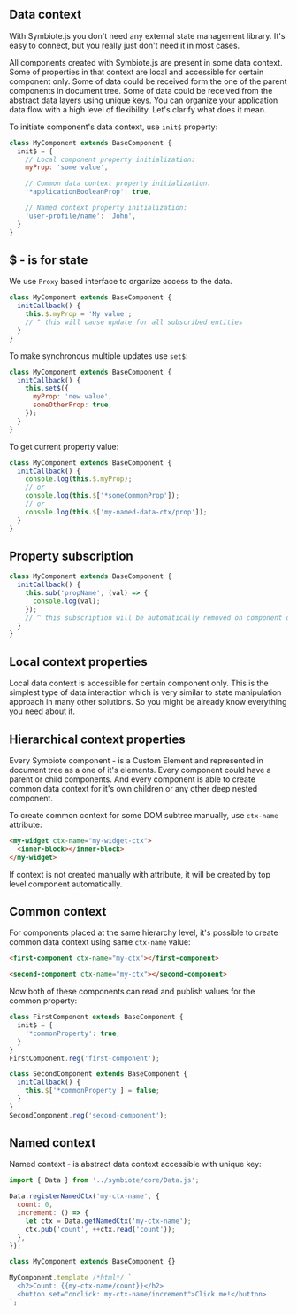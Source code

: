 ## Data context

With Symbiote.js you don't need any external state management library. It's easy to connect, but you really just don't need it in most cases.

All components created with Symbiote.js are present in some data context. Some of properties in that context are local and accessible for certain component only. Some of data could be received form the one of the parent components in document tree. Some of data could be received from the abstract data layers using unique keys. You can organize your application data flow with a high level of flexibility. Let's clarify what does it mean.

To initiate component's data context, use `init$` property:
```javascript
class MyComponent extends BaseComponent {
  init$ = {
    // Local component property initialization:
    myProp: 'some value',

    // Common data context property initialization:
    '*applicationBooleanProp': true,

    // Named context property initialization:
    'user-profile/name': 'John',
  }
}
```

## $ - is for state

We use `Proxy` based interface to organize access to the data. 
```javascript
class MyComponent extends BaseComponent {
  initCallback() {
    this.$.myProp = 'My value';
    // ^ this will cause update for all subscribed entities
  }
}
```

To make synchronous multiple updates use `set$`:
```javascript
class MyComponent extends BaseComponent {
  initCallback() {
    this.set$({
      myProp: 'new value',
      someOtherProp: true,
    });
  }
}
```

To get current property value:
```javascript
class MyComponent extends BaseComponent {
  initCallback() {
    console.log(this.$.myProp);
    // or
    console.log(this.$['*someCommonProp']);
    // or
    console.log(this.$['my-named-data-ctx/prop']);
  }
}
```

## Property subscription

```javascript
class MyComponent extends BaseComponent {
  initCallback() {
    this.sub('propName', (val) => {
      console.log(val);
    });
    // ^ this subscription will be automatically removed on component destruction
  }
}
```

## Local context properties

Local data context is accessible for certain component only. This is the simplest type of data interaction which is very similar to state manipulation approach in many other solutions. So you might be already know everything you need about it.

## Hierarchical context properties

Every Symbiote component - is a Custom Element and represented in document tree as a one of it's elements. Every component could have a parent or child components. And every component is able to create common data context for it's own children or any other deep nested component.

To create common context for some DOM subtree manually, use `ctx-name` attribute:
```html
<my-widget ctx-name="my-widget-ctx">
  <inner-block></inner-block>
</my-widget>
```

If context is not created manually with attribute, it will be created by top level component automatically.

## Common context

For components placed at the same hierarchy level, it's possible to create common data context using same `ctx-name` value:
```html
<first-component ctx-name="my-ctx"></first-component>

<second-component ctx-name="my-ctx"></second-component>
```

Now both of these components can read and publish values for the common property:

```javascript
class FirstComponent extends BaseComponent {
  init$ = {
    '*commonProperty': true,
  }
}
FirstComponent.reg('first-component');

class SecondComponent extends BaseComponent {
  initCallback() {
    this.$['*commonProperty'] = false;
  }
}
SecondComponent.reg('second-component');
```

## Named context

Named context - is abstract data context accessible with unique key:
```javascript
import { Data } from '../symbiote/core/Data.js';

Data.registerNamedCtx('my-ctx-name', {
  count: 0,
  increment: () => {
    let ctx = Data.getNamedCtx('my-ctx-name');
    ctx.pub('count', ++ctx.read('count'));
  },
});

class MyComponent extends BaseComponent {}

MyComponent.template /*html*/ `
  <h2>Count: {{my-ctx-name/count}}</h2>
  <button set="onclick: my-ctx-name/increment">Click me!</button>
`;
```